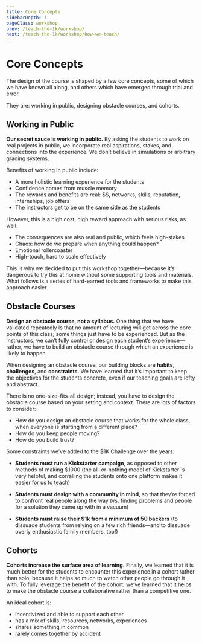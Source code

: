 ```yaml
---
title: Core Concepts
sidebarDepth: 1
pageClass: workshop
prev: /teach-the-1k/workshop/
next: /teach-the-1k/workshop/how-we-teach/
---
```


# Core Concepts

The design of the course is shaped by a few core concepts, some of which we have known all along, and others which have emerged through trial and error.

They are: working in public, designing obstacle courses, and cohorts.

## Working in Public

**Our secret sauce is working in public.**  By asking the students to work on real projects in public, we incorporate real aspirations, stakes, and connections into the experience. We don’t believe in simulations or arbitrary grading systems.

Benefits of working in public include:

- A more holistic learning experience for the students
- Confidence comes from muscle memory
- The rewards and benefits are real: $$, networks, skills, reputation, internships, job offers
- The instructors get to be on the same side as the students

However, this is a high cost, high reward approach with serious risks, as well:

- The consequences are also real and public, which feels high-stakes
- Chaos: how do we prepare when anything could happen?
- Emotional rollercoaster
- High-touch, hard to scale effectively

This is why we decided to put this workshop together—because it’s dangerous to try this at home without some supporting tools and materials. What follows is a series of hard-earned tools and frameworks to make this approach easier.

## Obstacle Courses

**Design an obstacle course, not a syllabus.** One thing that we have validated repeatedly is that no amount of lecturing will get across the core points of this class; some things just have to be experienced. But as the instructors, we can’t fully control or design each student’s experience—rather, we have to build an obstacle course through which an experience is likely to happen.

When designing an obstacle course, our building blocks are **habits**, **challenges**, and **constraints**. We have learned that it’s important to keep the objectives for the students concrete, even if our teaching goals are lofty and abstract.

There is no one-size-fits-all design; instead, you have to design the obstacle course based on your setting and context. There are lots of factors to consider:

- How do you design an obstacle course that works for the whole class, when everyone is starting from a different place?
- How do you keep people moving?
- How do you build trust?

Some constraints we’ve added to the $1K Challenge over the years:

* **Students must run a Kickstarter campaign**, as opposed to other methods of making $1000 (the all-or-nothing model of Kickstarter is very helpful, and corralling the students onto one platform makes it easier for us to teach)

* **Students must design with a community in mind**, so that they’re forced to confront real people along the way (vs. finding problems and people for a solution they came up with in a vacuum)

* **Students must raise their $1k from a minimum of 50 backers** (to dissuade students from relying on a few rich friends—and to dissuade overly enthusiastic family members, too!)

## Cohorts

**Cohorts increase the surface area of learning.** Finally, we learned that it is much better for the students to encounter this experience in a cohort rather than solo, because it helps so much to watch other people go through it with. To fully leverage the benefit of the cohort, we’ve learned that it helps to make the obstacle course a collaborative rather than a competitive one.

An ideal cohort is:
- incentivized and able to support each other
- has a mix of skills, resources, networks, experiences
- shares something in common
- rarely comes together by accident
